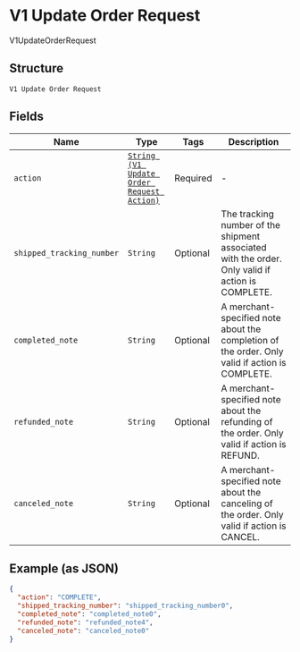 
# V1 Update Order Request

V1UpdateOrderRequest

## Structure

`V1 Update Order Request`

## Fields

| Name | Type | Tags | Description |
|  --- | --- | --- | --- |
| `action` | [`String (V1 Update Order Request Action)`](/doc/models/v1-update-order-request-action.md) | Required | - |
| `shipped_tracking_number` | `String` | Optional | The tracking number of the shipment associated with the order. Only valid if action is COMPLETE. |
| `completed_note` | `String` | Optional | A merchant-specified note about the completion of the order. Only valid if action is COMPLETE. |
| `refunded_note` | `String` | Optional | A merchant-specified note about the refunding of the order. Only valid if action is REFUND. |
| `canceled_note` | `String` | Optional | A merchant-specified note about the canceling of the order. Only valid if action is CANCEL. |

## Example (as JSON)

```json
{
  "action": "COMPLETE",
  "shipped_tracking_number": "shipped_tracking_number0",
  "completed_note": "completed_note0",
  "refunded_note": "refunded_note4",
  "canceled_note": "canceled_note0"
}
```

